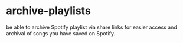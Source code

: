 # archive-playlists
be able to archive Spotify playlist via share links for easier access and archival of songs you have saved on Spotify.
